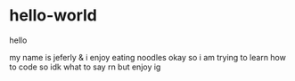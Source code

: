 # hello-world

hello

my name is jeferly & i enjoy eating noodles okay
so i am trying to learn how to code so idk what to say rn but enjoy ig
